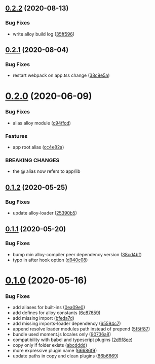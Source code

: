 ## [0.2.2](https://github.com/appcelerator/webpack-plugin-alloy/compare/0.2.1...0.2.2) (2020-08-13)


### Bug Fixes

* write alloy build log ([35ff596](https://github.com/appcelerator/webpack-plugin-alloy/commit/35ff5961f0ea1e12f3aece7e95ac99485788a691))


## [0.2.1](https://github.com/appcelerator/webpack-plugin-alloy/compare/0.2.0...0.2.1) (2020-08-04)


### Bug Fixes

* restart webpack on app.tss change ([38c9e5a](https://github.com/appcelerator/webpack-plugin-alloy/commit/38c9e5ab702062fb0f94e700e580ea4d0ba660dc))



# [0.2.0](https://github.com/appcelerator/webpack-plugin-alloy/compare/0.1.2...0.2.0) (2020-06-09)


### Bug Fixes

* alias alloy module ([c94ffcd](https://github.com/appcelerator/webpack-plugin-alloy/commit/c94ffcd492e66458864b235c696fa7328f232442))


### Features

* app root alias ([cc4e82a](https://github.com/appcelerator/webpack-plugin-alloy/commit/cc4e82a33fb86e98163bc02653cee350cc70a8b1))


### BREAKING CHANGES

* the @ alias now refers to app/lib



## [0.1.2](https://github.com/appcelerator/webpack-plugin-alloy/compare/0.1.1...0.1.2) (2020-05-25)


### Bug Fixes

* update alloy-loader ([25390b5](https://github.com/appcelerator/webpack-plugin-alloy/commit/25390b55bb618bce1ef600fb29b18211e86e548b))



## [0.1.1](https://github.com/appcelerator/webpack-plugin-alloy/compare/0.1.0...0.1.1) (2020-05-20)


### Bug Fixes

* bump min alloy-compiler peer dependency version ([38cd4bf](https://github.com/appcelerator/webpack-plugin-alloy/commit/38cd4bfc88c3badf9f4cd7ede3aeef2ecd25b6a5))
* typo in after hook option ([d940c08](https://github.com/appcelerator/webpack-plugin-alloy/commit/d940c0884ae868929985c880bdb5ec7c84b47ef7))



# [0.1.0](https://github.com/appcelerator/webpack-plugin-alloy/compare/86b666990c6b1e827d48225b07c86bf0eb25dcc4...0.1.0) (2020-05-16)


### Bug Fixes

* add aliases for built-ins ([0ea09e0](https://github.com/appcelerator/webpack-plugin-alloy/commit/0ea09e053c0ff16015b4c6da06d78fbaf6c594cf))
* add defines for alloy constants ([6e87659](https://github.com/appcelerator/webpack-plugin-alloy/commit/6e876593ccbfd0753bd9878ab046d92cde59bed7))
* add missing import ([bfeda7d](https://github.com/appcelerator/webpack-plugin-alloy/commit/bfeda7dc1d35231e5b6fb0c4d58e83d5cef9a6f4))
* add missing imports-loader dependency ([65594c7](https://github.com/appcelerator/webpack-plugin-alloy/commit/65594c77e36e780d6ba531fd7fc33f40318045a5))
* append resolve loader modules path instead of prepend ([5f5ff87](https://github.com/appcelerator/webpack-plugin-alloy/commit/5f5ff87a16bf21abe4cfd2c3580716cd47211236))
* bundle used moment.js locales only ([90736a8](https://github.com/appcelerator/webpack-plugin-alloy/commit/90736a854cda3c38f558b23f8d8905e7e9a8d400))
* compatibility with babel and typescript plugins ([2d9f8ee](https://github.com/appcelerator/webpack-plugin-alloy/commit/2d9f8eeeeecb64bd11523eaee941c5671c699ab4))
* copy only if folder exists ([abcdddd](https://github.com/appcelerator/webpack-plugin-alloy/commit/abcdddd9041a4a316a2ec3d7cd5f4a78e80d97f6))
* more expressive plugin name ([66686f9](https://github.com/appcelerator/webpack-plugin-alloy/commit/66686f92cb5bc430395eeade5b4212f36b81cc75))
* update paths in copy and clean plugins ([86b6669](https://github.com/appcelerator/webpack-plugin-alloy/commit/86b666990c6b1e827d48225b07c86bf0eb25dcc4))


